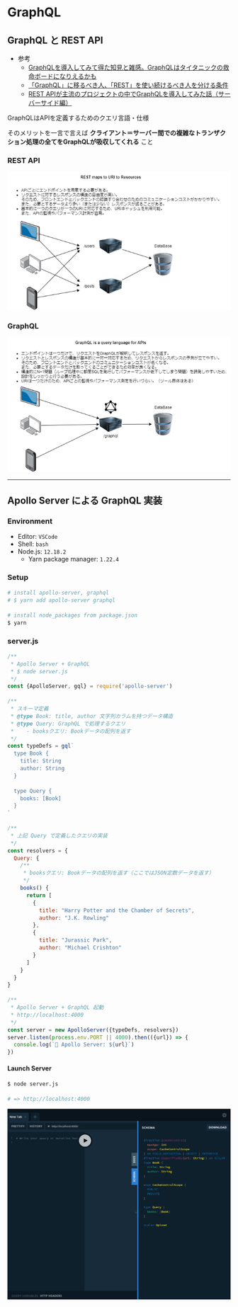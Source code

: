 # GraphQL

## GraphQL と REST API

- 参考
    - [GraphQLを導入してみて得た知見と雑感。GraphQLはタイタニックの救命ボードになりえるかも](https://qiita.com/jabba/items/0bf3d2436215394391a7)
    - [「GraphQL」に移るべき人、「REST」を使い続けるべき人を分ける条件](https://techtarget.itmedia.co.jp/tt/news/2002/10/news04.html)
    - [REST APIが主流のプロジェクトの中でGraphQLを導入してみた話（サーバーサイド編）](https://buildersbox.corp-sansan.com/entry/2020/07/17/110000)

GraphQLはAPIを定義するためのクエリ言語・仕様

そのメリットを一言で言えば **クライアント＝サーバー間での複雑なトランザクション処理の全てをGraphQLが吸収してくれる** こと

### REST API
![REST.drawio.png](./img/REST.drawio.png)

### GraphQL
![GraphQL.drawio.png](./img/GraphQL.drawio.png)

***

## Apollo Server による GraphQL 実装

### Environment
- Editor: `VSCode`
- Shell: `bash`
- Node.js: `12.18.2`
    - Yarn package manager: `1.22.4`

### Setup
```bash
# install apollo-server, graphql
# $ yarn add apollo-server graphql

# install node_packages from package.json
$ yarn
```

### server.js
```javascript
/**
 * Apollo Server + GraphQL
 * $ node server.js
 */
const {ApolloServer, gql} = require('apollo-server')

/**
 * スキーマ定義
 * @type Book: title, author 文字列カラムを持つデータ構造
 * @type Query: GraphQL で処理するクエリ
 *    - booksクエリ: Bookデータの配列を返す
 */
const typeDefs = gql`
  type Book {
    title: String
    author: String
  }

  type Query {
    books: [Book]
  }
`

/**
 * 上記 Query で定義したクエリの実装
 */
const resolvers = {
  Query: {
    /**
     * booksクエリ: Bookデータの配列を返す（ここではJSON定数データを返す）
     */
    books() {
      return [
        {
          title: "Harry Potter and the Chamber of Secrets",
          author: "J.K. Rowling"
        },
        {
          title: "Jurassic Park",
          author: "Michael Crishton"
        }
      ]
    }
  }
}

/**
 * Apollo Server + GraphQL 起動
 * http://localhost:4000
 */
const server = new ApolloServer({typeDefs, resolvers})
server.listen(process.env.PORT || 4000).then(({url}) => {
  console.log(`🚀 Apollo Server: ${url}`)
})
```

#### Launch Server
```bash
$ node server.js

# => http://localhost:4000
```

![apollo.png](./img/apollo.png)
